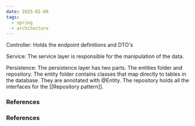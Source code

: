 ```yaml
---
date: 2025-02-09
tags:
  - spring
  - architecture
---
```

Controller: Holds the endpoint definitions and DTO's

Service: The service layer is responsible for the manipulation of the data.

Persistence: The persistence layer has two parts. The entities folder and repository. 
The entity folder contains classes that map directly to tables in the database. They are annotated with @Entity. 
The repository holds all the interfaces for the [[Repository pattern]]. 

### References


### References